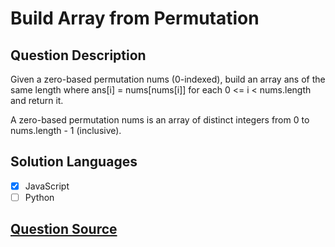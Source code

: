 # Build Array from Permutation

## Question Description

Given a zero-based permutation nums (0-indexed), build an array ans of the same length where ans[i] = nums[nums[i]] for each 0 <= i < nums.length and return it.

A zero-based permutation nums is an array of distinct integers from 0 to nums.length - 1 (inclusive).

## Solution Languages

- [x] JavaScript
- [ ] Python

## [Question Source](https://leetcode.com/problems/build-array-from-permutation)
